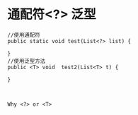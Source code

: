 #   通配符<?> 泛型

  
    //使用通配符
    public static void test(List<?> list) {

    }
    //使用泛型方法
    public <T> void  test2(List<T> t) {
        
    }
    
    
    
    Why <?> or <T>
